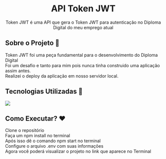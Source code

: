 <p align="center">
  <h1 align="center">API Token JWT</h1>
  <p align="center">Token JWT é uma API que gera o Token JWT para autenticação no Diploma Digital do meu emprego atual</p>

## Sobre o Projeto 🌌
<p>Token JWT foi uma peça fundamental para o desenvolvimento do Diploma Digital<br>
Foi um desafio e tanto para mim pois nunca tinha construido uma aplicação assim antes.<br>
Realizei o deploy da aplicação em nosso servidor local.<br>

## Tecnologias Utilizadas 🚀
  <img src="https://skills.thijs.gg/icons?i=nodejs,html,css,javascript&theme=dark">

## Como Executar? ❤️

Clone o repositório <br>
Faça um npm install no terminal <br>
Após isso dê o comando npm start no terminal <br>
Configure o arquivo .env com suas informações <br>
Agora você poderá visualizar o projeto no link que aparece no Terminal <br>

